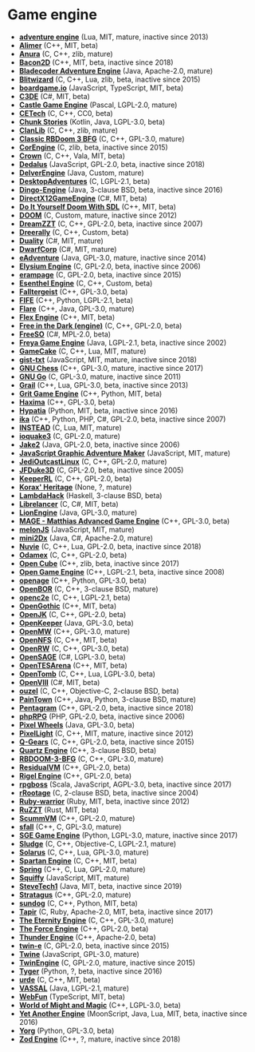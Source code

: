 [comment]: # (autogenerated content, do not edit)
# Game engine

- **[adventure engine](../adventure_engine.md)** (Lua, MIT, mature, inactive since 2013)
- **[Alimer](../alimer.md)** (C++, MIT, beta)
- **[Anura](../anura.md)** (C, C++, zlib, mature)
- **[Bacon2D](../bacon2d.md)** (C++, MIT, beta, inactive since 2018)
- **[Bladecoder Adventure Engine](../bladecoder_adventure_engine.md)** (Java, Apache-2.0, mature)
- **[Blitwizard](../blitwizard.md)** (C, C++, Lua, zlib, beta, inactive since 2015)
- **[boardgame.io](../boardgameio.md)** (JavaScript, TypeScript, MIT, beta)
- **[C3DE](../c3de.md)** (C#, MIT, beta)
- **[Castle Game Engine](../castle_game_engine.md)** (Pascal, LGPL-2.0, mature)
- **[CETech](../cetech.md)** (C, C++, CC0, beta)
- **[Chunk Stories](../chunk_stories.md)** (Kotlin, Java, LGPL-3.0, beta)
- **[ClanLib](../clanlib.md)** (C, C++, zlib, mature)
- **[Classic RBDoom 3 BFG](../classic_rbdoom_3_bfg.md)** (C, C++, GPL-3.0, mature)
- **[CorEngine](../corengine.md)** (C, zlib, beta, inactive since 2015)
- **[Crown](../crown.md)** (C, C++, Vala, MIT, beta)
- **[Dedalus](../dedalus.md)** (JavaScript, GPL-2.0, beta, inactive since 2018)
- **[DelverEngine](../delverengine.md)** (Java, Custom, mature)
- **[DesktopAdventures](../desktopadventures.md)** (C, LGPL-2.1, beta)
- **[Dingo-Engine](../dingo-engine.md)** (Java, 3-clause BSD, beta, inactive since 2016)
- **[DirectX12GameEngine](../directx12gameengine.md)** (C#, MIT, beta)
- **[Do It Yourself Doom With SDL](../do_it_yourself_doom_with_sdl.md)** (C++, MIT, beta)
- **[DOOM](../doom.md)** (C, Custom, mature, inactive since 2012)
- **[DreamZZT](../dreamzzt.md)** (C, C++, GPL-2.0, beta, inactive since 2007)
- **[Dreerally](../dreerally.md)** (C, C++, Custom, beta)
- **[Duality](../duality.md)** (C#, MIT, mature)
- **[DwarfCorp](../dwarfcorp.md)** (C#, MIT, mature)
- **[eAdventure](../eadventure.md)** (Java, GPL-3.0, mature, inactive since 2014)
- **[Elysium Engine](../elysium_engine.md)** (C, GPL-2.0, beta, inactive since 2006)
- **[erampage](../erampage.md)** (C, GPL-2.0, beta, inactive since 2015)
- **[Esenthel Engine](../esenthel_engine.md)** (C, C++, Custom, beta)
- **[Falltergeist](../falltergeist.md)** (C++, GPL-3.0, beta)
- **[FIFE](../fife.md)** (C++, Python, LGPL-2.1, beta)
- **[Flare](../flare.md)** (C++, Java, GPL-3.0, mature)
- **[Flex Engine](../flex_engine.md)** (C++, MIT, beta)
- **[Free in the Dark (engine)](../free_in_the_dark_engine.md)** (C, C++, GPL-2.0, beta)
- **[FreeSO](../freeso.md)** (C#, MPL-2.0, beta)
- **[Freya Game Engine](../freya_game_engine.md)** (Java, LGPL-2.1, beta, inactive since 2002)
- **[GameCake](../gamecake.md)** (C, C++, Lua, MIT, mature)
- **[gist-txt](../gist-txt.md)** (JavaScript, MIT, mature, inactive since 2018)
- **[GNU Chess](../gnu_chess.md)** (C++, GPL-3.0, mature, inactive since 2017)
- **[GNU Go](../gnu_go.md)** (C, GPL-3.0, mature, inactive since 2011)
- **[Grail](../grail.md)** (C++, Lua, GPL-3.0, beta, inactive since 2013)
- **[Grit Game Engine](../grit_game_engine.md)** (C++, Python, MIT, beta)
- **[Haxima](../haxima.md)** (C++, GPL-3.0, beta)
- **[Hypatia](../hypatia.md)** (Python, MIT, beta, inactive since 2016)
- **[ika](../ika.md)** (C++, Python, PHP, C#, GPL-2.0, beta, inactive since 2007)
- **[INSTEAD](../instead.md)** (C, Lua, MIT, mature)
- **[ioquake3](../ioquake3.md)** (C, GPL-2.0, mature)
- **[Jake2](../jake2.md)** (Java, GPL-2.0, beta, inactive since 2006)
- **[JavaScript Graphic Adventure Maker](../javascript_graphic_adventure_maker.md)** (JavaScript, MIT, mature)
- **[JediOutcastLinux](../jedioutcastlinux.md)** (C, C++, GPL-2.0, mature)
- **[JFDuke3D](../jfduke3d.md)** (C, GPL-2.0, beta, inactive since 2005)
- **[KeeperRL](../keeperrl.md)** (C, C++, GPL-2.0, beta)
- **[Korax' Heritage](../korax_heritage.md)** (None, ?, mature)
- **[LambdaHack](../lambdahack.md)** (Haskell, 3-clause BSD, beta)
- **[Librelancer](../librelancer.md)** (C, C#, MIT, beta)
- **[LionEngine](../lionengine.md)** (Java, GPL-3.0, mature)
- **[MAGE - Matthias Advanced Game Engine](../mage-matthias_advanced_game_engine.md)** (C++, GPL-3.0, beta)
- **[melonJS](../melonjs.md)** (JavaScript, MIT, mature)
- **[mini2Dx](../mini2dx.md)** (Java, C#, Apache-2.0, mature)
- **[Nuvie](../nuvie.md)** (C, C++, Lua, GPL-2.0, beta, inactive since 2018)
- **[Odamex](../odamex.md)** (C, C++, GPL-2.0, beta)
- **[Open Cube](../open_cube.md)** (C++, zlib, beta, inactive since 2017)
- **[Open Game Engine](../open_game_engine.md)** (C++, LGPL-2.1, beta, inactive since 2008)
- **[openage](../openage.md)** (C++, Python, GPL-3.0, beta)
- **[OpenBOR](../openbor.md)** (C, C++, 3-clause BSD, mature)
- **[openc2e](../openc2e.md)** (C, C++, LGPL-2.1, beta)
- **[OpenGothic](../opengothic.md)** (C++, MIT, beta)
- **[OpenJK](../openjk.md)** (C, C++, GPL-2.0, beta)
- **[OpenKeeper](../openkeeper.md)** (Java, GPL-3.0, beta)
- **[OpenMW](../openmw.md)** (C++, GPL-3.0, mature)
- **[OpenNFS](../opennfs.md)** (C, C++, MIT, beta)
- **[OpenRW](../openrw.md)** (C, C++, GPL-3.0, beta)
- **[OpenSAGE](../opensage.md)** (C#, LGPL-3.0, beta)
- **[OpenTESArena](../opentesarena.md)** (C++, MIT, beta)
- **[OpenTomb](../opentomb.md)** (C, C++, Lua, LGPL-3.0, beta)
- **[OpenVIII](../openviii.md)** (C#, MIT, beta)
- **[ouzel](../ouzel.md)** (C, C++, Objective-C, 2-clause BSD, beta)
- **[PainTown](../paintown.md)** (C++, Java, Python, 3-clause BSD, mature)
- **[Pentagram](../pentagram.md)** (C++, GPL-2.0, beta, inactive since 2018)
- **[phpRPG](../phprpg.md)** (PHP, GPL-2.0, beta, inactive since 2006)
- **[Pixel Wheels](../pixel_wheels.md)** (Java, GPL-3.0, beta)
- **[PixelLight](../pixellight.md)** (C, C++, MIT, mature, inactive since 2012)
- **[Q-Gears](../q-gears.md)** (C, C++, GPL-2.0, beta, inactive since 2015)
- **[Quartz Engine](../quartz_engine.md)** (C++, 3-clause BSD, beta)
- **[RBDOOM-3-BFG](../rbdoom-3-bfg.md)** (C, C++, GPL-3.0, mature)
- **[ResidualVM](../residualvm.md)** (C++, GPL-2.0, beta)
- **[Rigel Engine](../rigel_engine.md)** (C++, GPL-2.0, beta)
- **[rpgboss](../rpgboss.md)** (Scala, JavaScript, AGPL-3.0, beta, inactive since 2017)
- **[rRootage](../rrootage.md)** (C, 2-clause BSD, beta, inactive since 2004)
- **[Ruby-warrior](../ruby-warrior.md)** (Ruby, MIT, beta, inactive since 2012)
- **[RuZZT](../ruzzt.md)** (Rust, MIT, beta)
- **[ScummVM](../scummvm.md)** (C++, GPL-2.0, mature)
- **[sfall](../sfall.md)** (C++, C, GPL-3.0, mature)
- **[SGE Game Engine](../sge_game_engine.md)** (Python, LGPL-3.0, mature, inactive since 2017)
- **[Sludge](../sludge.md)** (C, C++, Objective-C, LGPL-2.1, mature)
- **[Solarus](../solarus.md)** (C, C++, Lua, GPL-3.0, mature)
- **[Spartan Engine](../spartan_engine.md)** (C, C++, MIT, beta)
- **[Spring](../spring.md)** (C++, C, Lua, GPL-2.0, mature)
- **[Squiffy](../squiffy.md)** (JavaScript, MIT, mature)
- **[SteveTech1](../stevetech1.md)** (Java, MIT, beta, inactive since 2019)
- **[Stratagus](../stratagus.md)** (C++, GPL-2.0, mature)
- **[sundog](../sundog.md)** (C, C++, Python, MIT, beta)
- **[Tapir](../tapir.md)** (C, Ruby, Apache-2.0, MIT, beta, inactive since 2017)
- **[The Eternity Engine](../the_eternity_engine.md)** (C, C++, GPL-3.0, mature)
- **[The Force Engine](../the_force_engine.md)** (C++, GPL-2.0, beta)
- **[Thunder Engine](../thunder_engine.md)** (C++, Apache-2.0, beta)
- **[twin-e](../twin-e.md)** (C, GPL-2.0, beta, inactive since 2015)
- **[Twine](../twine.md)** (JavaScript, GPL-3.0, mature)
- **[TwinEngine](../twinengine.md)** (C, GPL-2.0, mature, inactive since 2015)
- **[Tyger](../tyger.md)** (Python, ?, beta, inactive since 2016)
- **[urde](../urde.md)** (C, C++, MIT, beta)
- **[VASSAL](../vassal.md)** (Java, LGPL-2.1, mature)
- **[WebFun](../webfun.md)** (TypeScript, MIT, beta)
- **[World of Might and Magic](../world_of_might_and_magic.md)** (C++, LGPL-3.0, beta)
- **[Yet Another Engine](../yet_another_engine.md)** (MoonScript, Java, Lua, MIT, beta, inactive since 2016)
- **[Yorg](../yorg.md)** (Python, GPL-3.0, beta)
- **[Zod Engine](../zod_engine.md)** (C++, ?, mature, inactive since 2018)